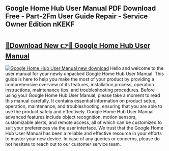 ## Google Home Hub User Manual PDF Download Free - Part-2Fm User Guide Repair - Service Owner Edition nKEKF

# <h2><a href="http://cf28051.oget.top/?id=Google+Home+Hub+User+Manual">🔗Download New 👉🔴 Google Home Hub User Manual</a></h2>

[![Google Home Hub User Manual new download](https://i.imgur.com/5g1atiW.png)](http://cf28051.oget.top/?id=Google+Home+Hub+User+Manual)
Hello and welcome to the user manual for your newly unpacked Google Home Hub User Manual. This guide is here to help you make the most of your product by providing a comprehensive overview of its features, installation process, operation instructions, maintenance tips, and troubleshooting procedures. Before using your Google Home Hub User Manual, please take a moment to read this manual carefully. It contains essential information on product setup, operation, maintenance, and troubleshooting, ensuring that you are able to use the product safely and effectively. Google Home Hub User Manual advanced features include object recognition, motion sensors, customizable alerts, and remote access, all of which can be customized to suit your preferences via the user interface. We trust that the Google Home Hub User Manual has been a reliable and effective resource in your efforts to master your new device. In case of any queries or concerns, please do not hesitate to reach out to our customer service team.
